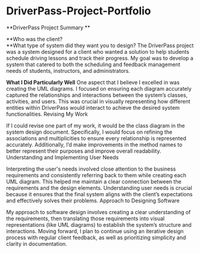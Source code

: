 # DriverPass-Project-Portfolio

**DriverPass Project Summary
**

**Who was the client?  
**What type of system did they want you to design?
The DriverPass project was a system designed for a client who wanted a solution to help students schedule driving lessons and track their progress. My goal was to develop a system that catered to both the scheduling and feedback management needs of students, instructors, and administrators.

**What I Did Particularly Well**
One aspect that I believe I excelled in was creating the UML diagrams. I focused on ensuring each diagram accurately captured the relationships and interactions between the system’s classes, activities, and users. This was crucial in visually representing how different entities within DriverPass would interact to achieve the desired system functionalities.
Revising My Work

If I could revise one part of my work, it would be the class diagram in the system design document. Specifically, I would focus on refining the associations and multiplicities to ensure every relationship is represented accurately. Additionally, I’d make improvements in the method names to better represent their purposes and improve overall readability.
Understanding and Implementing User Needs

Interpreting the user's needs involved close attention to the business requirements and consistently referring back to them while creating each UML diagram. This helped me maintain a clear connection between the requirements and the design elements. Understanding user needs is crucial because it ensures that the final system aligns with the client’s expectations and effectively solves their problems.
Approach to Designing Software

My approach to software design involves creating a clear understanding of the requirements, then translating those requirements into visual representations (like UML diagrams) to establish the system’s structure and interactions. Moving forward, I plan to continue using an iterative design process with regular client feedback, as well as prioritizing simplicity and clarity in documentation.
